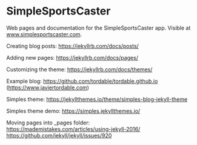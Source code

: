 # SimpleSportsCaster
Web pages and documentation for the SimpleSportsCaster app.
Visible at www.simplesportscaster.com.

Creating blog posts: https://jekyllrb.com/docs/posts/

Adding new pages: https://jekyllrb.com/docs/pages/

Customizing the theme: https://jekyllrb.com/docs/themes/

Example blog: https://github.com/tordable/tordable.github.io (https://www.javiertordable.com)

Simples theme: https://jekyllthemes.io/theme/simples-blog-jekyll-theme

Simples theme demo: https://simples.jekyllthemes.io/

Moving pages into _pages folder:  
https://mademistakes.com/articles/using-jekyll-2016/  
https://github.com/jekyll/jekyll/issues/920